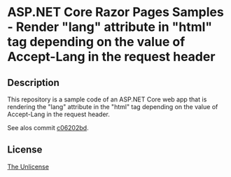 # ASP.NET Core Razor Pages Samples - Render "lang" attribute in "html" tag depending on the value of Accept-Lang in the request header

## Description

This repository is a sample code of an ASP.NET Core web app that is rendering the "lang" attribute in the "html" tag depending on the value of Accept-Lang in the request header.

See alos commit [c06202bd](https://github.com/sample-by-jsakamoto/ASPNETCore-RazorPages-RenderLangAttribInHtmlTag/commit/c06202bd69268520689aa9451e28b76edc314daf).


## License

[The Unlicense](LICENSE)